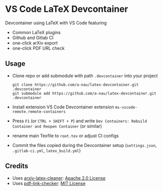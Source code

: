 # VS Code LaTeX Devcontainer

Devcontainer using LaTeX with VS Code featuring

- Common LaTeX plugins
- Github and Gitlab CI
- one-click arXiv export
- one-click PDF URL check

## Usage

- Clone repo or add submodule with path `.devcontainer` into your project

  ```shell
  git clone https://github.com/a-nau/latex-devcontainer.git .devcontainer
  git submodule add https://github.com/a-nau/latex-devcontainer.git .devcontainer
  ```

- Install extension VS Code Devcontainer extension `ms-vscode-remote.remote-containers`
- Press `F1` (or `CTRL + SHIFT + P`) and write `Dev Containers: Rebuild Container and Reopen Container` (or similar)
- rename main Texfile to `root.tex` or adjust CI configs
- Commit the files copied during the Devcontainer setup (`settings.json`, `.gitlab-ci.yml`, `latex_build.yml`)

## Credits

- Uses [arxiv-latex-cleaner](https://github.com/google-research/arxiv-latex-cleaner): [Apache 2.0 License](https://github.com/google-research/arxiv-latex-cleaner/blob/main/LICENSE)
- Uses [pdf-link-checker](https://github.com/a-nau/pdf-link-checker): [MIT License](https://github.com/a-nau/pdf-link-checker/blob/main/LICENSE)
